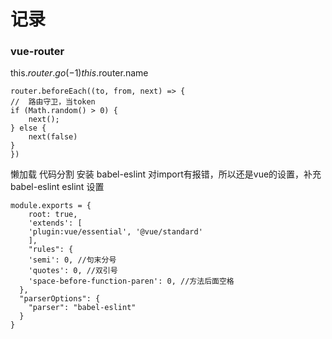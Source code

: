 # 记录

### vue-router

this.$router.go(-1)
this.$router.name

    router.beforeEach((to, from, next) => {
    //  路由守卫，当token
    if (Math.random() > 0) {
        next();
    } else {
        next(false)
    }
    })

懒加载 代码分割 安装
babel-eslint 对import有报错，所以还是vue的设置，补充babel-eslint
    eslint 设置
    
    module.exports = {
        root: true,
        'extends': [
        'plugin:vue/essential', '@vue/standard'
        ],
        "rules": {
        'semi': 0, //句末分号
        'quotes': 0, //双引号
        'space-before-function-paren': 0, //方法后面空格
      },
      "parserOptions": {
        "parser": "babel-eslint"
      }
    }